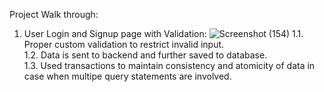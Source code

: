 


Project Walk through:
1. User Login and Signup page with Validation:
   ![Screenshot (154)](https://github.com/rohan8789/capstone/assets/74501400/744c38ce-f837-4bf9-9bde-da0be6b8aae5)
   1.1. Proper custom validation to restrict invalid input.  
   1.2. Data is sent to backend and further saved to database.  
   1.3. Used transactions to maintain consistency and atomicity of data in case when multipe query statements are involved.  
